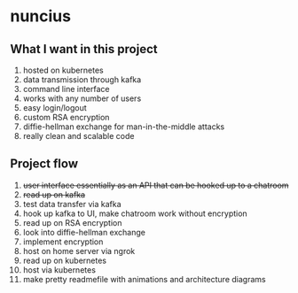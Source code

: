 # nuncius

## What I want in this project
1. hosted on kubernetes
2. data transmission through kafka
3. command line interface
4. works with any number of users
5. easy login/logout
6. custom RSA encryption
7. diffie-hellman exchange for man-in-the-middle attacks
8. really clean and scalable code

## Project flow
1. ~~user interface essentially as an API that can be hooked up to a chatroom~~
2. ~~read up on kafka~~
3. test data transfer via kafka
4. hook up kafka to UI, make chatroom work without encryption
5. read up on RSA encryption
6. look into diffie-hellman exchange
7. implement encryption
8. host on home server via ngrok
9. read up on kubernetes
10. host via kubernetes
11. make pretty readmefile with animations and architecture diagrams
